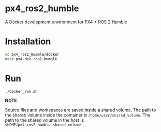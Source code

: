# px4_ros2_humble
A Docker development environment for PX4 + ROS 2 Humble

# Installation

```bash 
cd px4_ros2_humble/docker
make px4-dev-ros2-humble
```

# Run
```bash
./docker_run.sh
```

**NOTE**

Source files and workspaces are saved inside a shared volume. The path to the shared volume inside the container is `/home/user/shared_volume`. The path to the shared volume in the host is `$HOME/px4_ros2_humble_shared_volume`